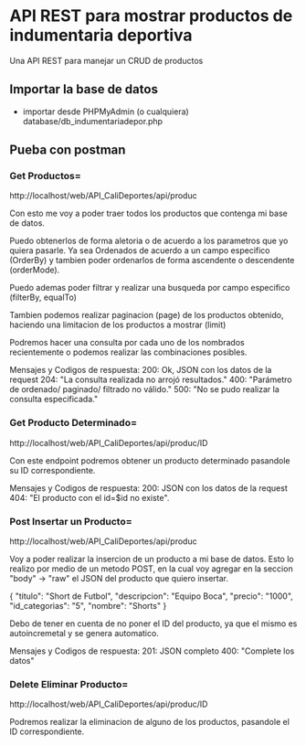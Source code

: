# API REST para mostrar productos de indumentaria deportiva
Una API REST para manejar un CRUD de productos

## Importar la base de datos
- importar desde PHPMyAdmin (o cualquiera) database/db_indumentariadepor.php


## Pueba con postman


### Get Productos=
http://localhost/web/API_CaliDeportes/api/produc

Con esto me voy a poder traer todos los productos que contenga mi base de datos.

Puedo obtenerlos de forma aletoria o de acuerdo a los parametros que yo quiera pasarle.
Ya sea Ordenados de acuerdo a un campo especifico (OrderBy) y tambien poder ordenarlos de forma 
ascendente o descendente (orderMode).

Puedo ademas poder filtrar y realizar una busqueda por campo especifico (filterBy, equalTo)

Tambien podemos realizar paginacion (page) de los productos obtenido, haciendo una limitacion de los productos
a mostrar (limit)

Podremos hacer una consulta por cada uno de los nombrados recientemente o podemos realizar las combinaciones posibles.

Mensajes y Codigos de respuesta: 200: Ok, JSON con los datos de la request 
                                 204: "La consulta realizada no arrojó resultados." 
                                 400: "Parámetro de ordenado/ paginado/ filtrado no válido." 
                                 500: "No se pudo realizar la consulta especificada."

### Get Producto Determinado=
http://localhost/web/API_CaliDeportes/api/produc/ID

Con este endpoint podremos obtener un producto determinado pasandole su ID correspondiente.

Mensajes y Codigos de respuesta: 200: JSON con los datos de la request 
                                 404: "El producto con el id=$id no existe".

### Post Insertar un Producto=
http://localhost/web/API_CaliDeportes/api/produc

Voy a poder realizar la insercion de un producto a mi base de datos. 
Esto lo realizo por medio de un metodo POST, en la cual voy agregar en la seccion "body" -> "raw" el JSON
del producto que quiero insertar. 

{
        "titulo": "Short de Futbol",
        "descripcion": "Equipo Boca",
        "precio": "1000",
        "id_categorias": "5",
        "nombre": "Shorts"
    }

Debo de tener en cuenta de no poner el ID del producto, ya que el mismo es autoincremetal y se genera automatico.

Mensajes y Codigos de respuesta: 201: JSON completo 
                                 400: "Complete los datos"

### Delete Eliminar Producto=
http://localhost/web/API_CaliDeportes/api/produc/ID

Podremos realizar la eliminacion de alguno de los productos, pasandole el ID correspondiente. 




